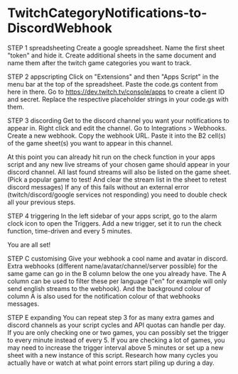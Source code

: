 # TwitchCategoryNotifications-to-DiscordWebhook

STEP 1 spreadsheeting
Create a google spreadsheet.
Name the first sheet "token" and hide it.
Create additional sheets in the same document and name them after the twitch game categories you want to track.

STEP 2 appscripting
Click on "Extensions" and then "Apps Script" in the menu bar at the top of the spreadsheet.
Paste the code.gs content from here in there.
Go to https://dev.twitch.tv/console/apps to create a client ID and secret.
Replace the respective placeholder strings in your code.gs with them.

STEP 3 discording
Get to the discord channel you want your notifications to appear in.
Right click and edit the channel. Go to Integrations > Webhooks.
Create a new webhook. Copy the webhook URL.
Paste it into the B2 cell(s) of the game sheet(s) you want to appear in this channel.

At this point you can already hit run on the check function in your apps script and any new live streams of your chosen game should appear in your discord channel.
All last found streams will also be listed on the game sheet. (Pick a popular game to test! And clear the stream list in the sheet to retest discord messages)
If any of this fails without an external error (twitch/discord/google services not responding) you need to double check all your previous steps.

STEP 4 triggering
In the left sidebar of your apps script, go to the alarm clock icon to open the Triggers.
Add a new trigger, set it to run the check function, time-driven and every 5 minutes.

You are all set!

STEP C customising
Give your webhook a cool name and avatar in discord.
Extra webhooks (different name/avatar/channel/server possible) for the same game can go in the B column below the one you already have.
The A column can be used to filter these per language ("en" for example will only send english streams to the webhook).
And the background colour of column A is also used for the notification colour of that webhooks messages.

STEP E expanding
You can repeat step 3 for as many extra games and discord channels as your script cycles and API quotas can handle per day.
If you are only checking one or two games, you can possibly set the trigger to every minute instead of every 5.
If you are checking a lot of games, you may need to increase the trigger interval above 5 minutes or set up a new sheet with a new instance of this script.
Research how many cycles you actually have or watch at what point errors start piling up during a day.
